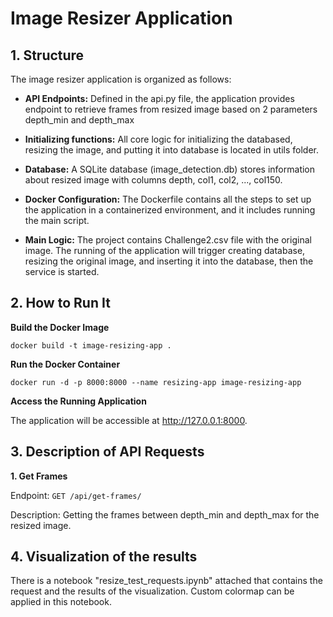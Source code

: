 # Image Resizer Application

## 1. Structure

The image resizer application is organized as follows:

- **API Endpoints:** Defined in the api.py file, the application provides endpoint to retrieve frames from resized image based on 2 parameters depth_min and depth_max

- **Initializing functions:** All core logic for initializing the databased, resizing the image, and putting it into database is located in utils folder.

- **Database:** A SQLite database (image_detection.db) stores information about resized image with columns depth, col1, col2, ..., col150.

- **Docker Configuration:** The Dockerfile contains all the steps to set up the application in a containerized environment, and it includes running the main script.

- **Main Logic:** The project contains Challenge2.csv file with the original image. The running of the application will trigger creating database, resizing the original image, and inserting it into the database, then the service is started.

## 2. How to Run It

**Build the Docker Image**

`docker build -t image-resizing-app .`

**Run the Docker Container**

`docker run -d -p 8000:8000 --name resizing-app image-resizing-app`

**Access the Running Application**

The application will be accessible at http://127.0.0.1:8000.

## 3. Description of API Requests

**1. Get Frames**

Endpoint: `GET /api/get-frames/`

Description: Getting the frames between depth_min and depth_max for the resized image.

## 4. Visualization of the results

There is a notebook "resize_test_requests.ipynb" attached that contains the request and the results of the visualization. Custom colormap can be applied in this notebook.
